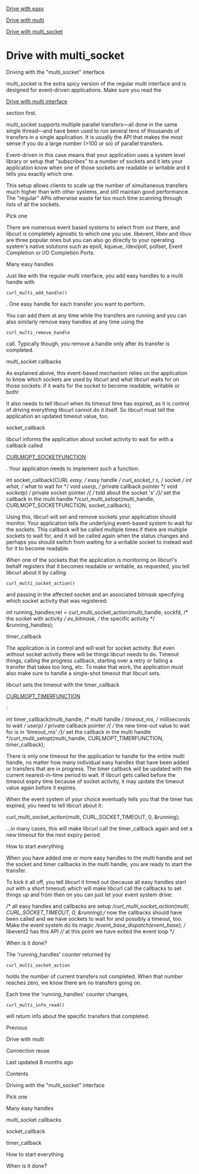<a href="easy.html" class="navButton-94f2579c--pageItemWithChildrenNested-2c5d8183--navButtonClickable-161b88ca">

<span class="text-4505230f--UIH300-2063425d--textContentFamily-49a318e1--navButtonLabel-14a4968f">Drive with easy</span>

</a>

<a href="multi.html" class="navButton-94f2579c--pageItemWithChildrenNested-2c5d8183--navButtonClickable-161b88ca">

<span class="text-4505230f--UIH300-2063425d--textContentFamily-49a318e1--navButtonLabel-14a4968f">Drive with multi</span>

</a>

<a href="multi-socket.html" class="navButton-94f2579c--pageItemWithChildrenNested-2c5d8183--navButtonClickable-161b88ca--navButtonOpened-6a88552e">

<span class="text-4505230f--UIH300-2063425d--textContentFamily-49a318e1--navButtonLabel-14a4968f">Drive with multi_socket</span>

</a>

# <span class="text-4505230f--DisplayH900-bfb998fa--textContentFamily-49a318e1">Drive with multi_socket</span>

<span class="text-4505230f--UIH300-2063425d--textUIFamily-5ebd8e40--text-8ee2c8b2">

</span>

<span class="text-4505230f--UIH300-2063425d--textUIFamily-5ebd8e40--text-8ee2c8b2">

</span>

<span class="text-4505230f--HeadingH700-04e1a2a3--textContentFamily-49a318e1">

<span data-key="d9bf79afd3974e9587d9cf134a616d2a">

<span data-offset-key="d9bf79afd3974e9587d9cf134a616d2a:0">Driving with the "multi_socket" interface</span>

</span>

</span>

<span class="text-4505230f--TextH400-3033861f--textContentFamily-49a318e1">

<span data-key="9a80e7e37e524d2b9618b53c9b557583">

<span data-offset-key="9a80e7e37e524d2b9618b53c9b557583:0">multi_socket is the extra spicy version of the regular multi interface and is designed for event-driven applications. Make sure you read the </span>

</span>

<a href="multi.html" class="link-a079aa82--primary-53a25e66--link-faf6c434">

<span data-key="33544e8a852f4f80885df0568abaaec1">

<span data-offset-key="33544e8a852f4f80885df0568abaaec1:0">Drive with multi interface</span>

</span>

</a>

<span data-key="dcc9eaf079b94d81a5d0b32dbe75c0fe">

<span data-offset-key="dcc9eaf079b94d81a5d0b32dbe75c0fe:0"> section first.</span>

</span>

</span>

<span class="text-4505230f--TextH400-3033861f--textContentFamily-49a318e1">

<span data-key="d54d80116e3843e6b09214607759ba61">

<span data-offset-key="d54d80116e3843e6b09214607759ba61:0">multi_socket supports multiple parallel transfers—all done in the same single thread—and have been used to run several tens of thousands of transfers in a single application. It is usually the API that makes the most sense if you do a large number (&gt;100 or so) of parallel transfers.</span>

</span>

</span>

<span class="text-4505230f--TextH400-3033861f--textContentFamily-49a318e1">

<span data-key="9b3787435d4d45a49545b233c49fff31">

<span data-offset-key="9b3787435d4d45a49545b233c49fff31:0">Event-driven in this case means that your application uses a system level library or setup that "subscribes" to a number of sockets and it lets your application know when one of those sockets are readable or writable and it tells you exactly which one.</span>

</span>

</span>

<span class="text-4505230f--TextH400-3033861f--textContentFamily-49a318e1">

<span data-key="1e697ed3949f475087d455bdd973c411">

<span data-offset-key="1e697ed3949f475087d455bdd973c411:0">This setup allows clients to scale up the number of simultaneous transfers much higher than with other systems, and still maintain good performance. The "regular" APIs otherwise waste far too much time scanning through lists of all the sockets.</span>

</span>

</span>

<span class="text-4505230f--HeadingH700-04e1a2a3--textContentFamily-49a318e1">

<span data-key="970971666169436cb0e44cb328867119">

<span data-offset-key="970971666169436cb0e44cb328867119:0">Pick one</span>

</span>

</span>

<span class="text-4505230f--TextH400-3033861f--textContentFamily-49a318e1">

<span data-key="14cb100f8f7a43dbbbf9afc2dda41c22">

<span data-offset-key="14cb100f8f7a43dbbbf9afc2dda41c22:0">There are numerous event based systems to select from out there, and libcurl is completely agnostic to which one you use. libevent, libev and libuv are three popular ones but you can also go directly to your operating system's native solutions such as epoll, kqueue, /dev/poll, pollset, Event Completion or I/O Completion Ports.</span>

</span>

</span>

<span class="text-4505230f--HeadingH700-04e1a2a3--textContentFamily-49a318e1">

<span data-key="71f68554e081471a9e1d1d17cd775db7">

<span data-offset-key="71f68554e081471a9e1d1d17cd775db7:0">Many easy handles</span>

</span>

</span>

<span class="text-4505230f--TextH400-3033861f--textContentFamily-49a318e1">

<span data-key="0f53a874cffc4c68946e7aa0f6c22013">

<span data-offset-key="0f53a874cffc4c68946e7aa0f6c22013:0">Just like with the regular multi interface, you add easy handles to a multi handle with </span>

<span data-offset-key="0f53a874cffc4c68946e7aa0f6c22013:1">`curl_multi_add_handle()`</span>

<span data-offset-key="0f53a874cffc4c68946e7aa0f6c22013:2">. One easy handle for each transfer you want to perform.</span>

</span>

</span>

<span class="text-4505230f--TextH400-3033861f--textContentFamily-49a318e1">

<span data-key="834c08e09eab42deadb750130d53963e">

<span data-offset-key="834c08e09eab42deadb750130d53963e:0">You can add them at any time while the transfers are running and you can also similarly remove easy handles at any time using the </span>

<span data-offset-key="834c08e09eab42deadb750130d53963e:1">`curl_multi_remove_handle`</span>

<span data-offset-key="834c08e09eab42deadb750130d53963e:2"> call. Typically though, you remove a handle only after its transfer is completed.</span>

</span>

</span>

<span class="text-4505230f--HeadingH700-04e1a2a3--textContentFamily-49a318e1">

<span data-key="ede0bd185e9e400bbe309383c21bb0ef">

<span data-offset-key="ede0bd185e9e400bbe309383c21bb0ef:0">multi_socket callbacks</span>

</span>

</span>

<span class="text-4505230f--TextH400-3033861f--textContentFamily-49a318e1">

<span data-key="f620c01729cf439c9238e7437cdd4172">

<span data-offset-key="f620c01729cf439c9238e7437cdd4172:0">As explained above, this event-based mechanism relies on the application to know which sockets are used by libcurl and what libcurl waits for on those sockets: if it waits for the socket to become readable, writable or both!</span>

</span>

</span>

<span class="text-4505230f--TextH400-3033861f--textContentFamily-49a318e1">

<span data-key="30191c298ed74876bfa4e3053c6e2c71">

<span data-offset-key="30191c298ed74876bfa4e3053c6e2c71:0">It also needs to tell libcurl when its timeout time has expired, as it is control of driving everything libcurl cannot do it itself. So libcurl must tell the application an updated timeout value, too.</span>

</span>

</span>

<span class="text-4505230f--HeadingH600-23f228db--textContentFamily-49a318e1">

<span data-key="005c9683531a43aeb52dbdf1c2d8e2d2">

<span data-offset-key="005c9683531a43aeb52dbdf1c2d8e2d2:0">socket_callback</span>

</span>

</span>

<span class="text-4505230f--TextH400-3033861f--textContentFamily-49a318e1">

<span data-key="0dd417e3504e45939a00996f02ba74c2">

<span data-offset-key="0dd417e3504e45939a00996f02ba74c2:0">libcurl informs the application about socket activity to wait for with a callback called </span>

</span>

<a href="https://curl.se/libcurl/c/CURLMOPT_SOCKETFUNCTION.html" class="link-a079aa82--primary-53a25e66--link-faf6c434">

<span data-key="080d8fd38bf74024b1159ece8bf3dbe4">

<span data-offset-key="080d8fd38bf74024b1159ece8bf3dbe4:0">CURLMOPT_SOCKETFUNCTION</span>

</span>

</a>

<span data-key="e87fff133831449a91fd5dd848e5be5e">

<span data-offset-key="e87fff133831449a91fd5dd848e5be5e:0">. Your application needs to implement such a function:</span>

</span>

</span>    int socket_callback(CURL *easy,      /* easy handle */                    curl_socket_t s, /* socket */                    int what,        /* what to wait for */                    void *userp,     /* private callback pointer */                    void *socketp)   /* private socket pointer */{   /* told about the socket 's' */}​/* set the callback in the multi handle */curl_multi_setopt(multi_handle, CURLMOPT_SOCKETFUNCTION, socket_callback);<span class="text-4505230f--TextH400-3033861f--textContentFamily-49a318e1">

<span data-key="8725ac2ba9e34228adbd08fc628e32f8">

<span data-offset-key="8725ac2ba9e34228adbd08fc628e32f8:0">Using this, libcurl will set and remove sockets your application should monitor. Your application tells the underlying event-based system to wait for the sockets. This callback will be called multiple times if there are multiple sockets to wait for, and it will be called again when the status changes and perhaps you should switch from waiting for a writable socket to instead wait for it to become readable.</span>

</span>

</span>

<span class="text-4505230f--TextH400-3033861f--textContentFamily-49a318e1">

<span data-key="88e1ed0a36f64cc9a054260abeb5c738">

<span data-offset-key="88e1ed0a36f64cc9a054260abeb5c738:0">When one of the sockets that the application is monitoring on libcurl's behalf registers that it becomes readable or writable, as requested, you tell libcurl about it by calling </span>

<span data-offset-key="88e1ed0a36f64cc9a054260abeb5c738:1">`curl_multi_socket_action()`</span>

<span data-offset-key="88e1ed0a36f64cc9a054260abeb5c738:2"> and passing in the affected socket and an associated bitmask specifying which socket activity that was registered:</span>

</span>

</span>    int running_handles;ret = curl_multi_socket_action(multi_handle,                               sockfd, /* the socket with activity */                               ev_bitmask, /* the specific activity */                               &running_handles);<span class="text-4505230f--HeadingH600-23f228db--textContentFamily-49a318e1">

<span data-key="70e9a2ef7a9c41c38ae8d676f435b288">

<span data-offset-key="70e9a2ef7a9c41c38ae8d676f435b288:0">timer_callback</span>

</span>

</span>

<span class="text-4505230f--TextH400-3033861f--textContentFamily-49a318e1">

<span data-key="58bba54fa73f43f1a15005d84e75e46e">

<span data-offset-key="58bba54fa73f43f1a15005d84e75e46e:0">The application is in control and will wait for socket activity. But even without socket activity there will be things libcurl needs to do. Timeout things, calling the progress callback, starting over a retry or failing a transfer that takes too long, etc. To make that work, the application must also make sure to handle a single-shot timeout that libcurl sets.</span>

</span>

</span>

<span class="text-4505230f--TextH400-3033861f--textContentFamily-49a318e1">

<span data-key="4bbaf56369ae4cbabbaa10d2c97b9596">

<span data-offset-key="4bbaf56369ae4cbabbaa10d2c97b9596:0">libcurl sets the timeout with the timer_callback </span>

</span>

<a href="https://curl.se/libcurl/c/CURLMOPT_TIMERFUNCTION.html" class="link-a079aa82--primary-53a25e66--link-faf6c434">

<span data-key="3d6ddffb043a43808b133d3db240c01a">

<span data-offset-key="3d6ddffb043a43808b133d3db240c01a:0">CURLMOPT_TIMERFUNCTION</span>

</span>

</a>

<span data-key="9c62106c32f5476889de75a8439f564f">

<span data-offset-key="9c62106c32f5476889de75a8439f564f:0">:</span>

</span>

</span>    int timer_callback(multi_handle,   /* multi handle */                   timeout_ms,     /* milliseconds to wait */                   userp)          /* private callback pointer */{  /* the new time-out value to wait for is in 'timeout_ms' */}​/* set the callback in the multi handle */curl_multi_setopt(multi_handle, CURLMOPT_TIMERFUNCTION, timer_callback);<span class="text-4505230f--TextH400-3033861f--textContentFamily-49a318e1">

<span data-key="5a2d0dcdf6c446bda276c822963de20a">

<span data-offset-key="5a2d0dcdf6c446bda276c822963de20a:0">There is only one timeout for the application to handle for the entire multi handle, no matter how many individual easy handles that have been added or transfers that are in progress. The timer callback will be updated with the current nearest-in-time period to wait. If libcurl gets called before the timeout expiry time because of socket activity, it may update the timeout value again before it expires.</span>

</span>

</span>

<span class="text-4505230f--TextH400-3033861f--textContentFamily-49a318e1">

<span data-key="ae3b43849cec4836b42e860ed4fa7f39">

<span data-offset-key="ae3b43849cec4836b42e860ed4fa7f39:0">When the event system of your choice eventually tells you that the timer has expired, you need to tell libcurl about it:</span>

</span>

</span>    curl_multi_socket_action(multi, CURL_SOCKET_TIMEOUT, 0, &running);<span class="text-4505230f--TextH400-3033861f--textContentFamily-49a318e1">

<span data-key="47638ba5fd37495e84ae4cf0036478ac">

<span data-offset-key="47638ba5fd37495e84ae4cf0036478ac:0">…in many cases, this will make libcurl call the timer_callback again and set a new timeout for the next expiry period.</span>

</span>

</span>

<span class="text-4505230f--HeadingH600-23f228db--textContentFamily-49a318e1">

<span data-key="dc65a8f44ee74bbaa94c6364388df2f6">

<span data-offset-key="dc65a8f44ee74bbaa94c6364388df2f6:0">How to start everything</span>

</span>

</span>

<span class="text-4505230f--TextH400-3033861f--textContentFamily-49a318e1">

<span data-key="14db93a11d7a4368a17fc43294944755">

<span data-offset-key="14db93a11d7a4368a17fc43294944755:0">When you have added one or more easy handles to the multi handle and set the socket and timer callbacks in the multi handle, you are ready to start the transfer.</span>

</span>

</span>

<span class="text-4505230f--TextH400-3033861f--textContentFamily-49a318e1">

<span data-key="c33ca99c2d384a3cbc13e77f50fba705">

<span data-offset-key="c33ca99c2d384a3cbc13e77f50fba705:0">To kick it all off, you tell libcurl it timed out (because all easy handles start out with a short timeout) which will make libcurl call the callbacks to set things up and from then on you can just let your event system drive:</span>

</span>

</span>    /* all easy handles and callbacks are setup */​curl_multi_socket_action(multi, CURL_SOCKET_TIMEOUT, 0, &running);​/* now the callbacks should have been called and we have sockets to wait for   and possibly a timeout, too. Make the event system do its magic */​event_base_dispatch(event_base); /* libevent2 has this API */​/* at this point we have exited the event loop */<span class="text-4505230f--HeadingH600-23f228db--textContentFamily-49a318e1">

<span data-key="b61e4ca3080c4c02bc5dc0950888d9c3">

<span data-offset-key="b61e4ca3080c4c02bc5dc0950888d9c3:0">When is it done?</span>

</span>

</span>

<span class="text-4505230f--TextH400-3033861f--textContentFamily-49a318e1">

<span data-key="395174800d8e415cb4a8817c12c1b3b2">

<span data-offset-key="395174800d8e415cb4a8817c12c1b3b2:0">The 'running_handles' counter returned by </span>

<span data-offset-key="395174800d8e415cb4a8817c12c1b3b2:1">`curl_multi_socket_action`</span>

<span data-offset-key="395174800d8e415cb4a8817c12c1b3b2:2"> holds the number of current transfers not completed. When that number reaches zero, we know there are no transfers going on.</span>

</span>

</span>

<span class="text-4505230f--TextH400-3033861f--textContentFamily-49a318e1">

<span data-key="e8a42230fec84a3dbdd1c8466b9eef47">

<span data-offset-key="e8a42230fec84a3dbdd1c8466b9eef47:0">Each time the 'running_handles' counter changes, </span>

<span data-offset-key="e8a42230fec84a3dbdd1c8466b9eef47:1">`curl_multi_info_read()`</span>

<span data-offset-key="e8a42230fec84a3dbdd1c8466b9eef47:2"> will return info about the specific transfers that completed.</span>

</span>

</span>

<a href="multi.html" class="reset-3c756112--card-6570f064--whiteCard-fff091a4--cardPrevious-56a5e674">

</a>

<span class="text-4505230f--TextH200-a3425406--textContentFamily-49a318e1">Previous</span>

<span class="text-4505230f--UIH400-4e41e82a--textContentFamily-49a318e1">Drive with multi</span>

<a href="../connectionreuse.html" class="reset-3c756112--card-6570f064--whiteCard-fff091a4--cardNext-19241c42">

</a>

<span class="text-4505230f--UIH400-4e41e82a--textContentFamily-49a318e1">Connection reuse</span>

<span class="text-4505230f--TextH200-a3425406--textContentFamily-49a318e1">Last updated 8 months ago</span>

<span class="text-4505230f--InfoH100-1e92e1d1--textContentFamily-49a318e1">Contents</span>

<a href="multi-socket.html#driving-with-the-multi_socket-interface" class="reset-3c756112--menuItem-aa02f6ec--menuItemLight-757d5235--menuItemInline-173bdf97--pageTocItem-f4427024">

</a>

<span class="text-4505230f--UIH300-2063425d--textContentFamily-49a318e1">

<span class="text-4505230f--UIH200-50ead35f--textContentFamily-49a318e1">Driving with the "multi_socket" interface</span>

</span>

<a href="multi-socket.html#pick-one" class="reset-3c756112--menuItem-aa02f6ec--menuItemLight-757d5235--menuItemInline-173bdf97--pageTocItem-f4427024">

</a>

<span class="text-4505230f--UIH300-2063425d--textContentFamily-49a318e1">

<span class="text-4505230f--UIH200-50ead35f--textContentFamily-49a318e1">Pick one</span>

</span>

<a href="multi-socket.html#many-easy-handles" class="reset-3c756112--menuItem-aa02f6ec--menuItemLight-757d5235--menuItemInline-173bdf97--pageTocItem-f4427024">

</a>

<span class="text-4505230f--UIH300-2063425d--textContentFamily-49a318e1">

<span class="text-4505230f--UIH200-50ead35f--textContentFamily-49a318e1">Many easy handles</span>

</span>

<a href="multi-socket.html#multi_socket-callbacks" class="reset-3c756112--menuItem-aa02f6ec--menuItemLight-757d5235--menuItemInline-173bdf97--pageTocItem-f4427024">

</a>

<span class="text-4505230f--UIH300-2063425d--textContentFamily-49a318e1">

<span class="text-4505230f--UIH200-50ead35f--textContentFamily-49a318e1">multi_socket callbacks</span>

</span>

<a href="multi-socket.html#socket_callback" class="reset-3c756112--menuItem-aa02f6ec--menuItemLight-757d5235--menuItemInline-173bdf97--pageTocItem-f4427024">

</a>

<span class="text-4505230f--UIH300-2063425d--textContentFamily-49a318e1">

<span class="text-4505230f--UIH200-50ead35f--textContentFamily-49a318e1--pageTocLinkH2-2294976c">socket_callback</span>

</span>

<a href="multi-socket.html#timer_callback" class="reset-3c756112--menuItem-aa02f6ec--menuItemLight-757d5235--menuItemInline-173bdf97--pageTocItem-f4427024">

</a>

<span class="text-4505230f--UIH300-2063425d--textContentFamily-49a318e1">

<span class="text-4505230f--UIH200-50ead35f--textContentFamily-49a318e1--pageTocLinkH2-2294976c">timer_callback</span>

</span>

<a href="multi-socket.html#how-to-start-everything" class="reset-3c756112--menuItem-aa02f6ec--menuItemLight-757d5235--menuItemInline-173bdf97--pageTocItem-f4427024">

</a>

<span class="text-4505230f--UIH300-2063425d--textContentFamily-49a318e1">

<span class="text-4505230f--UIH200-50ead35f--textContentFamily-49a318e1--pageTocLinkH2-2294976c">How to start everything</span>

</span>

<a href="multi-socket.html#when-is-it-done" class="reset-3c756112--menuItem-aa02f6ec--menuItemLight-757d5235--menuItemInline-173bdf97--pageTocItem-f4427024">

</a>

<span class="text-4505230f--UIH300-2063425d--textContentFamily-49a318e1">

<span class="text-4505230f--UIH200-50ead35f--textContentFamily-49a318e1--pageTocLinkH2-2294976c">When is it done?</span>

</span>
